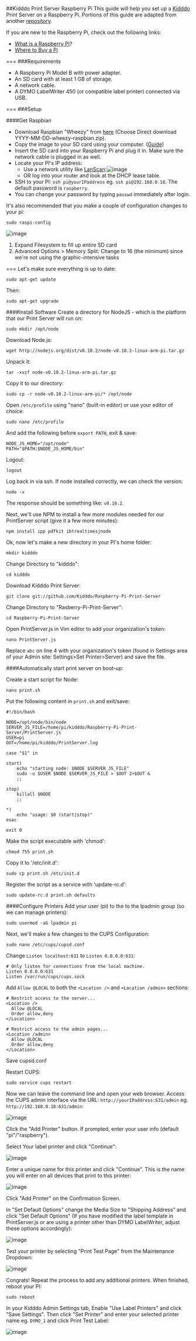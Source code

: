 ##Kidddo Print Server Raspberry Pi
This guide will help you set up a [Kidddo](http://kidddo.org) Print Server on a Raspberry Pi. Portions of this guide are adapted from another [repository](https://github.com/churchio/checkin-printer).

If you are new to the Raspberry Pi, check out the following links:

* [What is a Raspberry Pi](http://www.youtube.com/watch?v=e0wkVVVLvR8#t=49)?
* [Where to Buy a Pi](https://www.google.com/shopping/product/16525736034140563056?q=raspberry+pi&client=safari&rls=en&bav=on.2,or.r_qf.&bvm=bv.59930103,d.cGU,pv.xjs.s.en_US.eYG7PyzNpLg.O&biw=1532&bih=1011&tch=1&ech=1&psi=CBvkUqGmBcmFogTU3oHgAQ.1390680841259.3&prds=hsec:online&ei=CRvkUtXXPIT9oATDxoHIBw&ved=0CIIEENkrMAA)

===
###Requirements
* A Raspberry Pi Model B with power adapter.
* An SD card with at least 1 GB of storage.
* A network cable.
* A DYMO LabelWriter 450 (or compatible label printer) connected via USB.

===
###Setup

####Get Raspbian
* Download Raspbian "Wheezy" from [here](http://www.raspberrypi.org/downloads) (Choose Direct download YYYY-MM-DD-wheezy-raspbian.zip).
* Copy the image to your SD card using your computer. ([Guide](http://elinux.org/RPi_Easy_SD_Card_Setup))
* Insert the SD card into your Raspberry Pi and plug it in. Make sure the network cable is plugged in as well.
* Locate your PI's IP address:
	* Use a network utility like [LanScan](https://itunes.apple.com/us/app/lanscan/id472226235?mt=12):![image](http://cr8.me/u/screen_shot_2014-02-19_at_3.46.05_pm_7d9f.png)
	* OR log into your router and look at the DHCP lease table.
* SSH to your PI: `ssh pi@yourIPaddress` eg. `ssh pi@192.168.0.18`. The default password is `raspberry`.
* You can change your password by typing `passwd` immediately after login.

It's also recommended that you make a couple of configuration changes to your pi:

    sudo raspi-config

![image](http://cr8.me/u/screen_shot_2014-02-25_at_5.44.54_pm_ec2b.png)

1. Expand Filesystem to fill up entire SD card
2. Advanced Options > Memory Split: Change to 16 (the minimum) since we're not using the graphic-intensive tasks

===
Let's make sure everything is up to date:

    sudo apt-get update

Then:

    sudo apt-get upgrade

####Install Software
Create a directory for NodeJS - which is the platform that our Print Server will run on:

    sudo mkdir /opt/node

Download Node.js:

    wget http://nodejs.org/dist/v0.10.2/node-v0.10.2-linux-arm-pi.tar.gz

Unpack it:

    tar -xvzf node-v0.10.2-linux-arm-pi.tar.gz

Copy it to our directory:

    sudo cp -r node-v0.10.2-linux-arm-pi/* /opt/node

Open `/etc/profile` using "nano" (built-in editor) or use your editor of choice:

    sudo nano /etc/profile

And add the following before `export PATH`, exit & save:

    NODE_JS_HOME="/opt/node"
    PATH="$PATH:$NODE_JS_HOME/bin"

Logout:

    logout

Log back in via ssh. If node installed correctly, we can check the version:

    node -v

The response should be something like: `v0.10.2`. 

Next, we'll use NPM to install a few more modules needed for our PrintServer script (give it a few more minutes):
    
    npm install ipp pdfkit ibtrealtimesjnode


Ok, now let's make a new directory in your PI's home folder:

    mkdir kidddo

Change Directory to "kidddo":

    cd kidddo

Download Kidddo Print Server:

    git clone git://github.com/Kidddo/Raspberry-Pi-Print-Server

Change Directory to "Rasberry-Pi-Print-Server":

    cd Raspberry-Pi-Print-Server

Open PrintServer.js in Vim editor to add your organization's token:

    nano PrintServer.js

Replace `abc` on line 4 with your organization's token (found in Settings area of your Admin site: Settings>Set Printer>Server) and save the file.

####Automatically start print server on boot-up:

Create a start script for Node:

    nano print.sh

Put the following content in `print.sh` and exit/save:

    #!/bin/bash
    
    NODE=/opt/node/bin/node
    SERVER_JS_FILE=/home/pi/kidddo/Raspberry-Pi-Print-Server/PrintServer.js
    USER=pi
    OUT=/home/pi/kidddo/PrintServer.log
    
    case "$1" in
    
    start)
	    echo "starting node: $NODE $SERVER_JS_FILE"
	    sudo -u $USER $NODE $SERVER_JS_FILE > $OUT 2>$OUT &
	    ;;
    
    stop)
	    killall $NODE
	    ;;
    
    *)
	    echo "usage: $0 (start|stop)"
    esac
    
    exit 0

Make the script executable with 'chmod':

    chmod 755 print.sh

Copy it to '/etc/init.d':

    sudo cp print.sh /etc/init.d

Register the script as a service with 'update-rc.d':

    sudo update-rc.d print.sh defaults

####Configure Printers
Add your user (pi) to the to the lpadmin group (so we can manage printers):

    sudo usermod -aG lpadmin pi

Next, we'll make a few changes to the CUPS Configuration:

    sudo nano /etc/cups/cupsd.conf

Change `Listen localhost:631` to `Listen 0.0.0.0:631`:

    # Only listen for connections from the local machine.
    Listen 0.0.0.0:631
    Listen /var/run/cups/cups.sock
    
Add `Allow @LOCAL` to both the `<Location />` and `<Location /admin>` sections:

    # Restrict access to the server...
    <Location />
      Allow @LOCAL
      Order allow,deny
    </Location>
    
    # Restrict access to the admin pages...
    <Location /admin>
      Allow @LOCAL
      Order allow,deny
    </Location>

Save cupsd.conf

Restart CUPS:

    sudo service cups restart

Now we can leave the command line and open your web browser. Access the CUPS admin interface via the URL: `http://yourIPaddress:631/admin` eg. `http://192.168.0.18:631/admin`:

![image](http://cr8.me/u/screen_shot_2014-02-21_at_9.53.34_am_c578.png)

Click the "Add Printer" button. If prompted, enter your user info (default "pi"/"raspberry").

Select Your label printer and click "Continue":

![image](http://cr8.me/u/screen_shot_2014-02-21_at_9.57.56_am_ac13.png)

Enter a unique name for this printer and click "Continue". This is the name you will enter on all devices that print to this printer:

![image](http://cr8.me/u/screen_shot_2014-02-21_at_9.59.29_am_9d61.png)

Click "Add Printer" on the Confirmation Screen.

In "Set Default Options" change the Media Size to "Shipping Address" and click "Set Default Options" (If you have modified the label template in PrintServer.js or are using a printer other than DYMO LabelWriter, adjust these options accordingly):

![image](http://cr8.me/u/screen_shot_2014-02-21_at_10.04.57_am_b6a9.png)

Test your printer by selecting "Print Test Page" from the Maintenance Dropdown:

![image](http://cr8.me/u/screen_shot_2014-02-21_at_10.11.16_am_636d.png)

Congrats! Repeat the process to add any additional printers. When finished, reboot your PI:

    sudo reboot

In your Kidddo Admin Settings tab, Enable "Use Label Printers" and click "Save Settings". Then click "Set Printer" and enter your selected printer name eg. `DYMO_1` and click Print Test Label:

![image](http://cr8.me/u/screen_shot_2014-02-21_at_10.14.51_am_f18b.png)